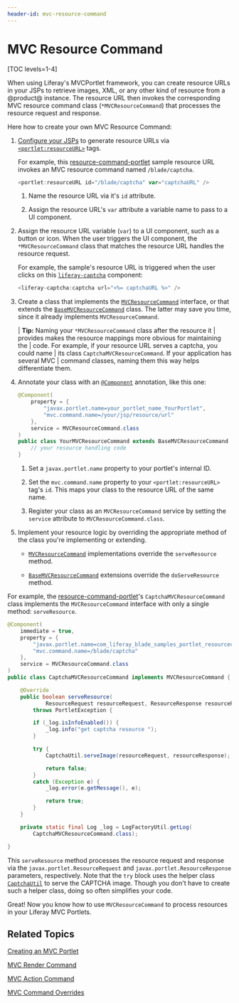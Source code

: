 ```yaml
---
header-id: mvc-resource-command
---
```


# MVC Resource Command

[TOC levels=1-4]

When using Liferay's MVCPortlet framework, you can create resource URLs in your
JSPs to retrieve images, XML, or any other kind of resource from a @product@
instance. The resource URL then invokes the corresponding MVC resource command
class (`*MVCResourceCommand`) that processes the resource request and response. 

Here how to create your own MVC Resource Command:

1.  [Configure your JSPs](/docs/7-2/appdev/-/knowledge_base/a/configuring-the-view-layer)
    to generate resource URLs via
    [`<portlet:resourceURL>`](@platform-ref@/7.2-latest/taglibs/util-taglib/portlet/resourceURL.html)
    tags. 

    For example, this
    [resource-command-portlet](https://github.com/liferay/liferay-blade-samples/tree/7.1/gradle/apps/resource-command-portlet)
    sample resource URL invokes an MVC resource command named `/blade/captcha`.

    ```javascript
    <portlet:resourceURL id="/blade/captcha" var="captchaURL" />
    ```

    1.  Name the resource URL via it's `id` attribute. 

    2.  Assign the resource URL's `var` attribute a variable name to pass to a 
        UI component. 

2.  Assign the resource URL variable (`var`) to a UI component, such as a button
    or icon. When the user triggers the UI component, the `*MVCResourceCommand`
    class that matches the resource URL handles the resource request.

    For example, the sample's resource URL is triggered when the user clicks on
    this
    [`liferay-captcha`](@app-ref@/foundation/latest/taglibdocs/liferay-captcha/captcha.html)
    component:

    ```javascript
    <liferay-captcha:captcha url="<%= captchaURL %>" />
    ```

3.  Create a class that implements the
    [`MVCResourceCommand`](@platform-ref@/7.2-latest/javadocs/portal-kernel/com/liferay/portal/kernel/portlet/bridges/mvc/MVCResourceCommand.html)
    interface, or that extends the
    [`BaseMVCResourceCommand`](@platform-ref@/7.2-latest/javadocs/portal-kernel/com/liferay/portal/kernel/portlet/bridges/mvc/BaseMVCResourceCommand.html)
    class. The latter may save you time, since it already implements
    `MVCResourceCommand`. 

    | **Tip:** Naming your `*MVCResourceCommand` class after the resource it 
    | provides makes the resource mappings more obvious for maintaining the
    | code. For example, if your resource URL serves a captcha, you could name
    | its class `CaptchaMVCResourceCommand`. If your application has several MVC
    | command classes, naming them this way helps differentiate them. 

4.  Annotate your class with an
    [`@Component`](https://osgi.org/javadoc/r6/residential/org/osgi/service/component/annotations/Component.html)
    annotation, like this one:

    ```java
    @Component(
        property = {
            "javax.portlet.name=your_portlet_name_YourPortlet",
            "mvc.command.name=/your/jsp/resource/url"
        },
        service = MVCResourceCommand.class
    )
    public class YourMVCResourceCommand extends BaseMVCResourceCommand {
        // your resource handling code
    }
    ```

    1.  Set a `javax.portlet.name` property to your portlet's internal ID. 
    
    2.  Set the `mvc.command.name` property to your `<portlet:resourceURL>` 
        tag's `id`. This maps your class to the resource URL of the same name. 

    3.  Register your class as an `MVCResourceCommand` service by setting the
        `service` attribute to `MVCResourceCommand.class`. 

        
5.  Implement your resource logic by overriding the appropriate method of the 
    class you're implementing or extending. 

    -   [`MVCResourceCommand`](@platform-ref@/7.2-latest/javadocs/portal-kernel/com/liferay/portal/kernel/portlet/bridges/mvc/MVCResourceCommand.html)
       implementations override the `serveResource` method. 

    -   [`BaseMVCResourceCommand`](@platform-ref@/7.2-latest/javadocs/portal-kernel/com/liferay/portal/kernel/portlet/bridges/mvc/BaseMVCResourceCommand.html)
        extensions override the `doServeResource` method. 

For example, the
[resource-command-portlet](https://github.com/liferay/liferay-blade-samples/tree/7.1/gradle/apps/resource-command-portlet)'s
`CaptchaMVCResourceCommand` class implements the `MVCResourceCommand` interface
with only a single method: `serveResource`. 

```java
@Component(
	immediate = true,
	property = {
		"javax.portlet.name=com_liferay_blade_samples_portlet_resourcecommand_CaptchaPortlet",
		"mvc.command.name=/blade/captcha"
	},
	service = MVCResourceCommand.class
)
public class CaptchaMVCResourceCommand implements MVCResourceCommand {

	@Override
	public boolean serveResource(
			ResourceRequest resourceRequest, ResourceResponse resourceResponse)
		throws PortletException {

		if (_log.isInfoEnabled()) {
			_log.info("get captcha resource ");
		}

		try {
			CaptchaUtil.serveImage(resourceRequest, resourceResponse);

			return false;
		}
		catch (Exception e) {
			_log.error(e.getMessage(), e);

			return true;
		}
	}

	private static final Log _log = LogFactoryUtil.getLog(
		CaptchaMVCResourceCommand.class);

}
```

This `serveResource` method processes the resource request and response via the
`javax.portlet.ResourceRequest` and `javax.portlet.ResourceResponse` parameters,
respectively. Note that the `try` block uses the helper class
[`CaptchaUtil`](@platform-ref@/7.2-latest/javadocs/portal-kernel/com/liferay/portal/kernel/captcha/CaptchaUtil.html)
to serve the CAPTCHA image. Though you don't have to create such a helper class,
doing so often simplifies your code. 

Great! Now you know how to use `MVCResourceCommand` to process resources in your
Liferay MVC Portlets. 

## Related Topics

[Creating an MVC Portlet](/docs/7-2/appdev/-/knowledge_base/a/creating-an-mvc-portlet)

[MVC Render Command](/docs/7-2/appdev/-/knowledge_base/a/mvc-render-command)

[MVC Action Command](/docs/7-2/appdev/-/knowledge_base/a/mvc-action-command)

[MVC Command Overrides](/docs/7-2/customization/-/knowledge_base/c/overriding-liferay-mvc-commands)
